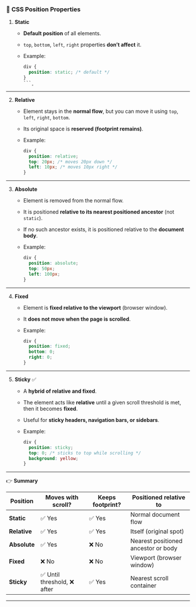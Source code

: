 ### 🔹 **CSS Position Properties**

1. **Static**

   - **Default position** of all elements.
   - `top`, `bottom`, `left`, `right` properties **don’t affect** it.
   - Example:

     ````css
     div {
       position: static; /* default */
     }
     ```̥
     ````

---

2. **Relative**

   - Element stays in the **normal flow**, but you can move it using `top`, `left`, `right`, `bottom`.
   - Its original space is **reserved (footprint remains)**.
   - Example:

     ```css
     div {
       position: relative;
       top: 20px; /* moves 20px down */
       left: 10px; /* moves 10px right */
     }
     ```

---

3. **Absolute**

   - Element is removed from the normal flow.
   - It is positioned **relative to its nearest positioned ancestor** (not `static`).
   - If no such ancestor exists, it is positioned relative to the **document body**.
   - Example:

     ```css
     div {
       position: absolute;
       top: 50px;
       left: 100px;
     }
     ```

---

4. **Fixed**

   - Element is **fixed relative to the viewport** (browser window).
   - It **does not move when the page is scrolled**.
   - Example:

     ```css
     div {
       position: fixed;
       bottom: 0;
       right: 0;
     }
     ```

---

5. **Sticky** ✅

   - A **hybrid of relative and fixed**.
   - The element acts like **relative** until a given scroll threshold is met, then it becomes **fixed**.
   - Useful for **sticky headers, navigation bars, or sidebars**.
   - Example:

     ```css
     div {
       position: sticky;
       top: 0; /* sticks to top while scrolling */
       background: yellow;
     }
     ```

---

👉 **Summary**

| Position     | Moves with scroll?           | Keeps footprint? | Positioned relative to              |
| ------------ | ---------------------------- | ---------------- | ----------------------------------- |
| **Static**   | ✅ Yes                       | ✅ Yes           | Normal document flow                |
| **Relative** | ✅ Yes                       | ✅ Yes           | Itself (original spot)              |
| **Absolute** | ✅ Yes                       | ❌ No            | Nearest positioned ancestor or body |
| **Fixed**    | ❌ No                        | ❌ No            | Viewport (browser window)           |
| **Sticky**   | ✅ Until threshold, ❌ after | ✅ Yes           | Nearest scroll container            |

---
